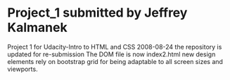 # Project_1 submitted by Jeffrey Kalmanek
Project 1 for Udacity-Intro to HTML and CSS
2008-08-24 the repository is updated for re-submission
The DOM file is now index2.html
new design elements rely on bootstrap grid for being adaptable to all screen sizes and viewports.
